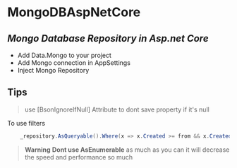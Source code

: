 # MongoDBAspNetCore
## _Mongo Database Repository in Asp.net Core_

 - Add Data.Mongo to your project
 - Add Mongo connection in AppSettings
 - Inject Mongo Repository

## Tips
> use [BsonIgnoreIfNull] Attribute to dont save property if it's null

To use filters
```csharp
    _repository.AsQueryable().Where(x => x.Created >= from && x.Created <= to);
```

> **Warning**
**Dont use AsEnumerable** as much as you can it will decrease the speed and performance so much


